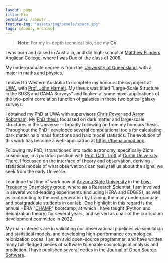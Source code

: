 ```yaml
---
layout: page
title: Bio
permalink: /about/
feature-img: "assets/img/pexels/space.jpg"
tags: [About, Archive]
---
```


> **Note:** For my in-depth technical bio, see my <a href="/cv/">CV</a>.

I was born and raised in Australia, and did high-school 
at [Matthew Flinders Anglican College](https://mfac.edu.au), where I was Dux of the
class of 2006.

My undergraduate degree is from the [University of Queensland](https://www.uq.edu.au/),
with a major in maths and physics.

I moved to Western Australia to complete my honours thesis project at [UWA](https://www.uwa.edu.au),
with [Prof. John Harnett](https://peoplepill.com/people/john-hartnett-2). 
My thesis was titled "Large-Scale Structure in the SDSS and GAMA Surveys" and looked at
some novel applications of the two-point correlation function of galaxies in these two
optical galaxy surveys. 

I obtained my PhD at UWA with supervisors [Chris Power](https://www.icrar.org/people/cpower/)
and [Aaron Robotham](https://www.icrar.org/people/arobotham/).
My [PhD thesis](https://zenodo.org/record/495509) focussed on dark matter and large-scale
structures in the Universe -- broadly following on from my honours thesis. 
Throughout the PhD I developed several computational tools for calculating dark matter
halo mass functions and halo model statistics. 
The evolution of this work has become a web-application at https://thehalomod.app.

Following my PhD, I transitioned into radio astronomy, specifically 21cm cosmology, 
in a postdoc position with [Prof. Cath Trott](https://www.icrar.org/people/ctrott/)
at [Curtin University](https://www.curtin.edu.au/).
There, I focussed on the interface of theory and observation, deriving statistical 
models of what observations can really tell us about the signal we seek from the early
Universe.

I continue that line of work now at [Arizona State University](https://asu.edu) in 
the [Low-Frequency Cosmology group](http://loco.lab.asu.edu/), where as a Research
Scientist, I am involved in several world-leading experiments (including HERA and EDGES),
as well as contributing to the next generation by training the many undergraduate and
postgraduate students in our lab. One highlight in this regard is the annual HERA 
"<a href="https://github.com/hera-team/champ_bootcamp">CHAMP</a>" bootcamp, at which
I have taught (Python and Reionization theory) for several years, and served as chair
of the curriculum development committee in 2022.

My main interests are in validating our observational pipelines via simulation and 
statistical models, and developing high-performance cosmological reionization codes.
I am an avid open-source programmer, and have written many full-fledged pieces of software
to enable cosmological analysis and prediction. I have published several codes in the 
[Journal of Open Source Software](https://joss.theoj.org/).
